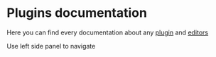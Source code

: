 # Plugins documentation

Here you can find every documentation about any [plugin](../documentation/plugins.md) and [editors](../documentation/editors.md)

Use left side panel to navigate